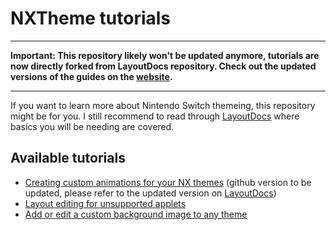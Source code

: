 # NXTheme tutorials

---

**Important: This repository likely won't be updated anymore, tutorials are now directly forked from LayoutDocs repository. Check out the updated versions of the guides on the [website](layoutdocs.themezer.net/).**

---

If you want to learn more about Nintendo Switch themeing, this repository might be for you. I still recommend to read through [LayoutDocs](layoutdocs.themezer.net/) where basics you will be needing are covered.

## Available tutorials

- [Creating custom animations for your NX themes](https://github.com/Kalyvara/NXTheme-tutorials/blob/main/anims/tuto_anims.md) (github version to be updated, please refer to the updated version on [LayoutDocs](https://layoutdocs.themezer.net/guide/animations/))
- [Layout editing for unsupported applets](https://github.com/Kalyvara/NXTheme-tutorials/blob/main/layouts/uns_applets/uns_applets.md)
- [Add or edit a custom background image to any theme](https://github.com/Kalyvara/NXTheme-tutorials/blob/main/layouts/custom-bg.md)
